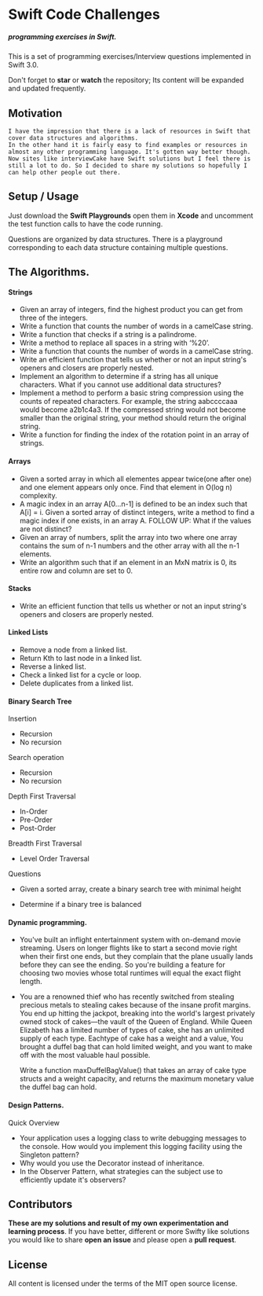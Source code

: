 # Swift Code Challenges
##### programming exercises in Swift.
This is a set of programming exercises/Interview questions implemented in Swift 3.0.

Don't forget to **star** or **watch** the repository; Its content will be expanded and updated frequently.

## Motivation

    I have the impression that there is a lack of resources in Swift that cover data structures and algorithms.
    In the other hand it is fairly easy to find examples or resources in almost any other programming language. It's gotten way better though. Now sites like interviewCake have Swift solutions but I feel there is still a lot to do. So I decided to share my solutions so hopefully I can help other people out there.

## Setup / Usage

Just download the **Swift Playgrounds** open them in **Xcode** and uncomment the test function calls to have the code running.

Questions are organized by data structures. There is a playground corresponding to each data structure containing multiple questions.

## The Algorithms.

#### Strings
- Given an array of integers, find the highest product you can get from three of the integers.
- Write a function that counts the number of words in a camelCase string.
- Write a function that checks if a string is a palindrome.
- Write a method to replace all spaces in a string with ‘%20’.
- Write a function that counts the number of words in a camelCase string.
- Write an efficient function that tells us whether or not an input string's openers and closers are properly nested.
- Implement an algorithm to determine if a string has all unique characters. What if you cannot use additional data structures?
- Implement a method to perform a basic string compression using the counts of repeated characters. For example, the string aabccccaaa would become a2b1c4a3. If the compressed string would not become smaller than the original string, your method should return the original string.
-  Write a function for finding the index of the rotation point in an array of strings.

#### Arrays
- Given a sorted array in which all elementes appear twice(one after one) and one element appears only once. Find that element in O(log n) complexity.
- A magic index in an array A[0…n-1] is defined to be an index such that A[i] = i. Given a sorted array of distinct integers, write a method to find a magic index if one exists, in an array A. FOLLOW UP: What if the values are not distinct?
- Given an array of numbers, split the array into two where one array contains the sum of n-1 numbers and the other array with all the n-1 elements.
- Write an algorithm such that if an element in an MxN matrix is 0, its entire row and column are set to 0.


#### Stacks

- Write an efficient function that tells us whether or not an input string's openers and closers are properly nested.

#### Linked Lists

- Remove a node from a linked list.
- Return Kth to last node in a linked list.
- Reverse a linked list.
- Check a linked list for a cycle or loop.
- Delete duplicates from a linked list.


#### Binary Search Tree
Insertion
- Recursion
- No recursion

Search operation
- Recursion
- No recursion

Depth First Traversal
- In-Order
- Pre-Order
- Post-Order

Breadth First Traversal
- Level Order Traversal

Questions
- Given a sorted array, create a binary search tree with minimal height

- Determine if a binary tree is balanced

#### Dynamic programming.
- You've built an inflight entertainment system with on-demand movie streaming.
  Users on longer flights like to start a second movie right when their first one ends, but they complain that the plane usually lands before they can see the ending. So you're building a feature for choosing two movies whose total runtimes will equal the exact flight length.
- You are a renowned thief who has recently switched from stealing precious metals to stealing cakes because of the insane profit margins. You end up hitting the jackpot, breaking into the world's largest privately owned stock of cakes—the vault of the Queen of England.
    While Queen Elizabeth has a limited number of types of cake, she has an unlimited supply of each type.
    Eachtype of cake has a weight and a value, You brought a duffel bag that can hold limited weight, and you
    want to make off with the most valuable haul possible.

    Write a function maxDuffelBagValue() that takes an array of cake type structs and a weight capacity, and
    returns the maximum monetary value the duffel bag can hold.

#### Design Patterns.
Quick Overview
- Your application uses a logging class to write debugging messages to the console. How would you implement this logging facility using the Singleton pattern?
- Why would you use the Decorator instead of inheritance.
- In the Observer Pattern, what strategies can the subject use to efficiently update it's observers?


## Contributors

**These are my solutions and result of my own experimentation and learning process**. If you have better, different or more Swifty like solutions you would like to share **open an issue** and please open a **pull request**.

## License

All content is licensed under the terms of the MIT open source license.
